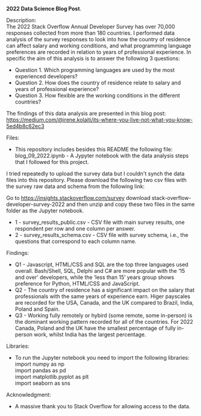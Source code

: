 **2022 Data Science Blog Post**. 
  
Description:  
The 2022 Stack Overflow Annual Developer Survey has over 70,000 responses collected from more than 180 countries. I performed data analysis of the survey responses to look into how the country of residence can affect salary and working conditions, and what programming language preferences are recorded in relation to years of professional experience. In specific the aim of this analysis is to answer the following 3 questions:  
* Question 1. Which programming languages are used by the most experienced developers?  
* Question 2. How does the country of residence relate to salary and years of professional experience?  
* Question 3. How flexible are the working conditions in the different countries?   
    
The findings of this data analysis are presented in this blog post:  
https://medium.com/@irene.kolaiti/its-where-you-live-not-what-you-know-5ed4b8c62ec3

Files:
* This repository includes besides this README the following file:  
blog_09_2022.ipynb - A Jypyter notebook with the data analysis steps that I followed for this project.  
  
I tried repeatedly to upload the survey data but I couldn't synch the data files into this repository. 
Please download the following two csv files with the survey raw data and schema from the following link:

Go to https://insights.stackoverflow.com/survey download stack-overflow-developer-survey-2022 and then unzip and copy these two files in the same folder as the Jupyter notebook.   
* 1 - survey_results_public.csv - CSV file with main survey results, one respondent per row and one column per answer.
* 2 - survey_results_schema.csv - CSV file with survey schema, i.e., the questions that correspond to each column name.   

Findings:  
* Q1 - Javascript, HTML/CSS and SQL are the top three languages used overall. Bash/Shell, SQL, Delphi and C# are more popular with the ‘15 and over’ developers, while the ‘less than 15’ years group shows preference for Python, HTML/CSS and JavaScript.  
* Q2 - The country of residence has a significant impact on the salary that professionals with the same years of experience earn. Higer payscales are recorded for the USA, Canada, and the UK compared to Brazil, India, Poland and Spain.  
* Q3 - Working fully remotely or hybird (some remote, some in-person) is the dominant working pattern recorded for all of the countries. For 2022 Canada, Poland and the UK have the smallest percentage of fully in-person work, whilst India has the largest percentage.   

Libraries:
* To run the Jupyter notebook you need to import the following libraries: 
import numpy as np   
import pandas as pd   
import matplotlib.pyplot as plt   
import seaborn as sns   
    
Acknowledgment: 
* A massive thank you to Stack Overflow for allowing access to the data.
